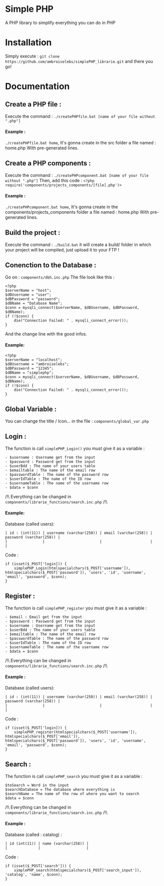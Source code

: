 # __Simple PHP__
A PHP library to simplify everything you can do in PHP
# __Installation__
Simply execute : `git clone https://github.com/ambroiselebs/simplePHP_librarie.git` and there you go!
# __Documentation__
## __Create a PHP file :__
Execute the command : `./createPHPfile.bat [name of your file without ".php"]`
#### Example :
`./createPHPfile.bat home`, It's gonna create in the src folder a file named : home.php With pre-generated lines.
## __Create a PHP components :__
Execute the command : `./createPHPcomponent.bat [name of your file without ".php"]`
Then, add this code : `<?php require('components/projects_components/[file].php')>`
#### Example :
`./createPHPcomponent.bat home`, It's gonna create in the components/projects_components folder a file named : home.php With pre-generated lines.

## __Build the project :__

Execute the command : `./build.bat` it will create a build/ folder in which your project will be compiled, just upload it to your FTP !

## __Conenction to the Database :__
Go on : `components/dbh.inc.php`
The file look like this :
```
<?php
$serverName = "host";
$dBUsername = "user";
$dBPassword = "password";
$dBName = "Database Name";
$conn = mysqli_connect($serverName, $dBUsername, $dBPassword, $dBName);
if (!$conn) {
    die("Connection Failed: " . mysqli_connect_error());
}
```
And the change line with the good infos.
#### Example:
```
<?php
$serverName = "localhost";
$dBUsername = "ambroiselebs";
$dBPassword = "12345";
$dBName = "simplephp";
$conn = mysqli_connect($serverName, $dBUsername, $dBPassword, $dBName);
if (!$conn) {
    die("Connection Failed: " . mysqli_connect_error());
}
```
## __Global Variable__ :
You can change the title / Icon... in the file : `components/global_var.php`
## __Login__ :
The function is call `simplePHP_Login()`
you must give it as a variable :
```
- $username : Username get from the input
- $password : Password get from the input
- $userBdd : The name of your users table
- $emailtable : The name of the email row
- $passwordTable : The name of the password row
- $userIdTable : The name of the ID row
- $usernameTable : The name of the username row
- $data = $conn
```
/!\ Everything can be changed in `components/librarie_functions/search.inc.php` /!\
#### Example:
Database (called users):
```
| id : (int(11)) | username (varchar(258)) | email (varchar(258)) | password (varchar(258)) |
|                |                         |                      |                         |
```
Code :
```
if (isset($_POST['login])) {
    simplePHP_Login(htmlspecialchars($_POST['username']), htmlspecialchars($_POST['password']), 'users', 'id', 'username', 'email', 'password', $conn);
}
```
## __Register__ :
The function is call `simplePHP_register`
you must give it as a variable :
```
- $email : Email get from the input
- $password : Password get from the input
- $username : Username get from the input
- $userBdd : The name of your users table
- $emailtable : The name of the email row
- $passwordTable : The name of the password row
- $userIdTable : The name of the ID row
- $usernameTable : The name of the username row
- $data = $conn
```
/!\ Everything can be changed in `components/librarie_functions/search.inc.php` /!\
#### Example :
Database (called users):
```
| id : (int(11)) | username (varchar(258)) | email (varchar(258)) | password (varchar(258)) |
|                |                         |                      |                         |
```
Code :
```
if (isset($_POST['login])) {
    simplePHP_register(htmlspecialchars($_POST['username']), htmlspecialchars($_POST['email']), htmlspecialchars($_POST['password']), 'users', 'id', 'username', 'email', 'password', $conn);
}
```
## __Search :__
The function is call `simplePHP_search`
you must give it as a variable :
```
$toSearch = Word in the input
$searchDatabase = The database where everything is
$searchName = The name of the row of where you want to search
$data = $conn
```
/!\ Everything can be changed in `components/librarie_functions/search.inc.php` /!\
#### Example :
Database (called : catalog) :
```
| id (int(11)) | name (varchar(258)) |
|              |                     |
```
Code :
```
if (isset($_POST['search'])) {
    simplePHP_search(htmlspecialchars($_POST['search_input']), 'catalog', 'name', $conn);
}
```
